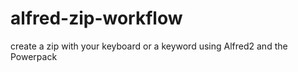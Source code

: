 alfred-zip-workflow
===================

create a zip with your keyboard or a keyword using Alfred2 and the Powerpack
